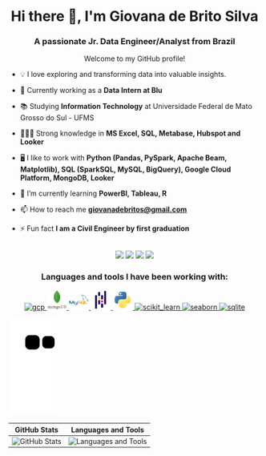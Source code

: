 <h1 align="center">Hi there 👋, I'm Giovana de Brito Silva</h1>
<h3 align="center">A passionate Jr. Data Engineer/Analyst from Brazil</h3>

<div> <p align="center"> Welcome to my GitHub profile! </p> </div>

- 💡 I love exploring and transforming data into valuable insights.

- 💼 Currently working as a **Data Intern at Blu**

- 📚 Studying **Information Technology** at Universidade Federal de Mato Grosso do Sul - UFMS

- 👩🏻‍💻 Strong knowledge in **MS Excel, SQL, Metabase, Hubspot and Looker**

- 🖥️ I like to work with **Python (Pandas, PySpark, Apache Beam, Matplotlib), SQL (SparkSQL, MySQL, BigQuery), Google Cloud Platform, MongoDB, Looker**

- 🌱 I’m currently learning **PowerBI, Tableau, R**

- 📫 How to reach me **giovanadebritos@gmail.com**

- ⚡ Fun fact **I am a Civil Engineer by first graduation**

##

<div>
  <p align="center"> <a href = "mailto:giovanadebritos@gmail.com"><img src="https://img.shields.io/badge/-Gmail-%23333?style=for-the-badge&logo=gmail&logoColor=white" target="_blank"></a>
  <a href="https://www.linkedin.com/in/giovanadebritosilva" target="_blank"><img src="https://img.shields.io/badge/-LinkedIn-%230077B5?style=for-the-badge&logo=linkedin&logoColor=white" target="_blank"></a> 
  <a href="https://kaggle.com/giovanadebritosilva" target="_blank"><img src="https://img.shields.io/badge/Kaggle-20BEFF?style=for-the-badge&logo=Kaggle&logoColor=white" target="_blank"></a> 
  <a href="https://stackoverflow.com/users/user:307742" target="_blank"><img src="https://img.shields.io/badge/Stack%20Overflow-F58025?style=for-the-badge&logo=Stack%20Overflow&logoColor=white" target="_blank"></a> </p>
</div>
  
<div>
<h3 align="center">Languages and tools I have been working with:</h3>
<p align="center"> <a href="https://cloud.google.com" target="_blank" rel="noreferrer"> <img src="https://www.vectorlogo.zone/logos/google_cloud/google_cloud-icon.svg" alt="gcp" width="40" height="40"/> </a> <a href="https://www.mongodb.com/" target="_blank" rel="noreferrer"> <img src="https://raw.githubusercontent.com/devicons/devicon/master/icons/mongodb/mongodb-original-wordmark.svg" alt="mongodb" width="40" height="40"/> </a> <a href="https://www.mysql.com/" target="_blank" rel="noreferrer"> <img src="https://raw.githubusercontent.com/devicons/devicon/master/icons/mysql/mysql-original-wordmark.svg" alt="mysql" width="40" height="40"/> </a> <a href="https://pandas.pydata.org/" target="_blank" rel="noreferrer"> <img src="https://raw.githubusercontent.com/devicons/devicon/2ae2a900d2f041da66e950e4d48052658d850630/icons/pandas/pandas-original.svg" alt="pandas" width="40" height="40"/> </a> <a href="https://www.python.org" target="_blank" rel="noreferrer"> <img src="https://raw.githubusercontent.com/devicons/devicon/master/icons/python/python-original.svg" alt="python" width="40" height="40"/> </a> <a href="https://scikit-learn.org/" target="_blank" rel="noreferrer"> <img src="https://upload.wikimedia.org/wikipedia/commons/0/05/Scikit_learn_logo_small.svg" alt="scikit_learn" width="40" height="40"/> </a> <a href="https://seaborn.pydata.org/" target="_blank" rel="noreferrer"> <img src="https://seaborn.pydata.org/_images/logo-mark-lightbg.svg" alt="seaborn" width="40" height="40"/> </a> <a href="https://www.sqlite.org/" target="_blank" rel="noreferrer"> <img src="https://www.vectorlogo.zone/logos/sqlite/sqlite-icon.svg" alt="sqlite" width="40" height="40"/> </a> </p>
</div>
  
 ![Snake animation](https://github.com/giobritos/giobritos/blob/output/github-contribution-grid-snake.svg)

| GitHub Stats | Languages and Tools |
| --- | --- |
| ![GitHub Stats](https://github-readme-stats.vercel.app/api?username=giobritos&show_icons=true&hide_title=true&count_private=true&hide=prs&theme=bear) | ![Languages and Tools](https://github-readme-stats.vercel.app/api/top-langs/?username=giobritos&layout=compact&theme=bear) |
